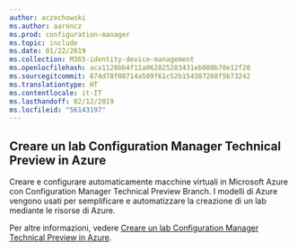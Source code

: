 ```yaml
---
author: aczechowski
ms.author: aaroncz
ms.prod: configuration-manager
ms.topic: include
ms.date: 01/22/2019
ms.collection: M365-identity-device-management
ms.openlocfilehash: aca1128bb4f11a062825283431eb080b70e12f20
ms.sourcegitcommit: 874d78f08714a509f61c52b154387268f5b73242
ms.translationtype: HT
ms.contentlocale: it-IT
ms.lasthandoff: 02/12/2019
ms.locfileid: "56143197"
---
```

## <a name="bkmk_azurevm"></a> Creare un lab Configuration Manager Technical Preview in Azure
<!--3556017-->

Creare e configurare automaticamente macchine virtuali in Microsoft Azure con Configuration Manager Technical Preview Branch. I modelli di Azure vengono usati per semplificare e automatizzare la creazione di un lab mediante le risorse di Azure.

Per altre informazioni, vedere [Creare un lab Configuration Manager Technical Preview in Azure](/sccm/core/get-started/azure-template). 

